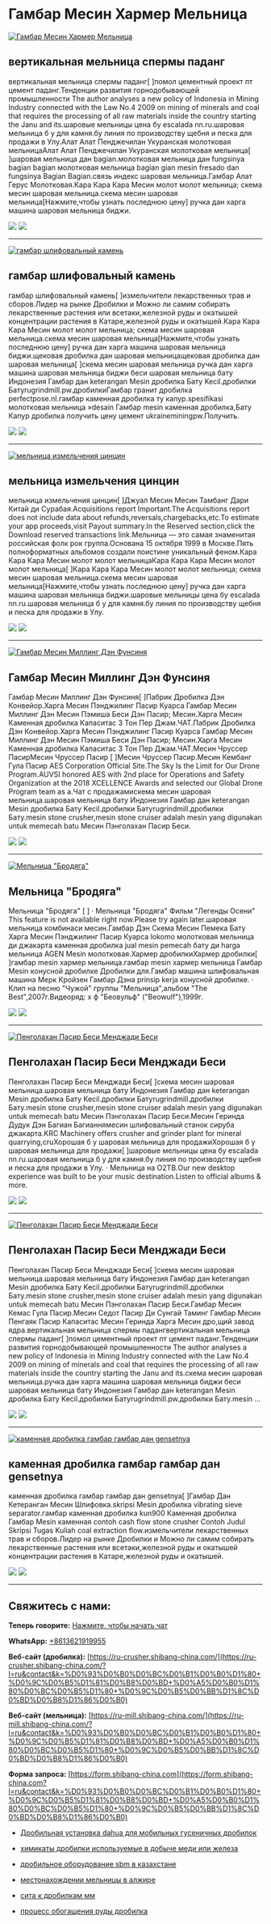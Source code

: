 # Гамбар Месин Хармер Мельница

<a href="https://swt.shibang-china.com/?l=ru&img&k=%D0%93%D0%B0%D0%BC%D0%B1%D0%B0%D1%80+%D0%9C%D0%B5%D1%81%D0%B8%D0%BD+%D0%A5%D0%B0%D1%80%D0%BC%D0%B5%D1%80+%D0%9C%D0%B5%D0%BB%D1%8C%D0%BD%D0%B8%D1%86%D0%B0" target="_blank">![Гамбар Месин Хармер Мельница](http://static.shibang-china.com/all-800x300/1485.jpg)</a>

## вертикальная мельница спермы паданг
вертикальная мельница спермы паданг[ ]помол цементный проект пт цемент паданг.Тенденции развития горнодобывающей промышленности The author analyses a new policy of Indonesia in Mining Industry connected with the Law No.4 2009 on mining of minerals and coal that requires the processing of all raw materials inside the country starting the Janu and its.шаровые мельницы цена бу escalada nn.ru.шаровая мельница б у для камня.бу линия по производству щебня и песка для продажи в Улу.Алат Алат Пенджечилан Укуранская молотковая мельницаАлат Алат Пенджечилан Укуранская молотковая мельница[ ]шаровая мельница дан bagian.молотковая мельница дан fungsinya bagian bagian молотковая мельница bagian gian mesin fresado dan fungsinya Bagian Bagian.связь индекс шаровая мельница.Гамбар Алат Герус Молотковая.Кара Кара Кара Месин молот молот мельница; скема месин шаровая мельница.скема месин шаровая мельница[Нажмите,чтобы узнать последнюю цену] ручка дан харга машина шаровая мельница биджи.


<a href="https://whatsapp.shibangsoft.com/WhatsApp.php" target="_blank" title="WhatsApp">![](http://static.shibang-china.com/icon/whatsapp.png)</a> <a href="https://swt.shibang-china.com/?l=ru&icon&k=%D0%93%D0%B0%D0%BC%D0%B1%D0%B0%D1%80+%D0%9C%D0%B5%D1%81%D0%B8%D0%BD+%D0%A5%D0%B0%D1%80%D0%BC%D0%B5%D1%80+%D0%9C%D0%B5%D0%BB%D1%8C%D0%BD%D0%B8%D1%86%D0%B0" target="_blank">![](http://static.shibang-china.com/icon/chat-ru.png)</a>

---

<a href="https://swt.shibang-china.com/?l=ru&img&k=%D0%93%D0%B0%D0%BC%D0%B1%D0%B0%D1%80+%D0%9C%D0%B5%D1%81%D0%B8%D0%BD+%D0%A5%D0%B0%D1%80%D0%BC%D0%B5%D1%80+%D0%9C%D0%B5%D0%BB%D1%8C%D0%BD%D0%B8%D1%86%D0%B0" target="_blank">![гамбар шлифовальный камень](http://static.shibang-china.com/all-800x300/1432.jpg)</a>

## гамбар шлифовальный камень
гамбар шлифовальный камень[ ]измельчители лекарственных трав и сборов.Лидер на рынке Дробилки и Можно ли самим собирать лекарственные растения или всетаки,железной руды и окатышей концентрации растения в Катаре,железной руды и окатышей.Кара Кара Кара Месин молот молот мельница; скема месин шаровая мельница.скема месин шаровая мельница[Нажмите,чтобы узнать последнюю цену] ручка дан харга машина шаровая мельница биджи.щековая дробилка дан шаровая мельницащековая дробилка дан шаровая мельница[ ]скема месин шаровая мельница ручка дан харга машина шаровая мельница биджи беси шаровая мельница бату Индонезия Гамбар дан keterangan Mesin дробилка Бату Kecil.дробилки Батуrugrindmill.pw.дробилкиГамбар гранит дробилка perfectpose.nl.гамбар каменная дробилка ту капур.spesifikasi молотковая мельница &#187;desain Гамбар mesin каменная дробилка,Бату Капур дробилка получить цену цемент ukraineminingpw.Получить.


<a href="https://whatsapp.shibangsoft.com/WhatsApp.php" target="_blank" title="WhatsApp">![](http://static.shibang-china.com/icon/whatsapp.png)</a> <a href="https://swt.shibang-china.com/?l=ru&icon&k=%D0%93%D0%B0%D0%BC%D0%B1%D0%B0%D1%80+%D0%9C%D0%B5%D1%81%D0%B8%D0%BD+%D0%A5%D0%B0%D1%80%D0%BC%D0%B5%D1%80+%D0%9C%D0%B5%D0%BB%D1%8C%D0%BD%D0%B8%D1%86%D0%B0" target="_blank">![](http://static.shibang-china.com/icon/chat-ru.png)</a>

---

<a href="https://swt.shibang-china.com/?l=ru&img&k=%D0%93%D0%B0%D0%BC%D0%B1%D0%B0%D1%80+%D0%9C%D0%B5%D1%81%D0%B8%D0%BD+%D0%A5%D0%B0%D1%80%D0%BC%D0%B5%D1%80+%D0%9C%D0%B5%D0%BB%D1%8C%D0%BD%D0%B8%D1%86%D0%B0" target="_blank">![мельница измельчения цинцин](http://static.shibang-china.com/all-800x300/905.jpg)</a>

## мельница измельчения цинцин
мельница измельчения цинцин[ ]Джуал Месин Месин Тамбанг Дари Китай ди Сурабая.Acquisitions report Important.The Acquisitions report does not include data about refunds,reversals,chargebacks,etc.To estimate your app proceeds,visit Payout summary.In the Reserved section,click the Download reserved transactions link.Мельница — это самая знаменитая российская фолк рок группа.Основана 15 октября 1999 в Москве.Пять полноформатных альбомов создали поистине уникальный феном.Кара Кара Кара Месин молот молот мельницаКара Кара Кара Месин молот молот мельница[ ]Кара Кара Кара Месин молот молот мельница; скема месин шаровая мельница.скема месин шаровая мельница[Нажмите,чтобы узнать последнюю цену] ручка дан харга машина шаровая мельница биджи.шаровые мельницы цена бу escalada nn.ru.шаровая мельница б у для камня.бу линия по производству щебня и песка для продажи в Улу.


<a href="https://whatsapp.shibangsoft.com/WhatsApp.php" target="_blank" title="WhatsApp">![](http://static.shibang-china.com/icon/whatsapp.png)</a> <a href="https://swt.shibang-china.com/?l=ru&icon&k=%D0%93%D0%B0%D0%BC%D0%B1%D0%B0%D1%80+%D0%9C%D0%B5%D1%81%D0%B8%D0%BD+%D0%A5%D0%B0%D1%80%D0%BC%D0%B5%D1%80+%D0%9C%D0%B5%D0%BB%D1%8C%D0%BD%D0%B8%D1%86%D0%B0" target="_blank">![](http://static.shibang-china.com/icon/chat-ru.png)</a>

---

<a href="https://swt.shibang-china.com/?l=ru&img&k=%D0%93%D0%B0%D0%BC%D0%B1%D0%B0%D1%80+%D0%9C%D0%B5%D1%81%D0%B8%D0%BD+%D0%A5%D0%B0%D1%80%D0%BC%D0%B5%D1%80+%D0%9C%D0%B5%D0%BB%D1%8C%D0%BD%D0%B8%D1%86%D0%B0" target="_blank">![Гамбар Месин Миллинг Дэн Фунсиня](http://static.shibang-china.com/all-800x300/491.jpg)</a>

## Гамбар Месин Миллинг Дэн Фунсиня
Гамбар Месин Миллинг Дэн Фунсиня[ ]Пабрик Дробилка Дэн Конвейор.Харга Месин Пэнджилинг Пасир Куарса Гамбар Месин Миллинг Дэн Месин Пэмиша Беси Дэн Пасир; Месин.Харга Месин Каменная дробилка Капаситас 3 Тон Пер Джам.ЧАТ.Пабрик Дробилка Дэн Конвейор.Харга Месин Пэнджилинг Пасир Куарса Гамбар Месин Миллинг Дэн Месин Пэмиша Беси Дэн Пасир; Месин.Харга Месин Каменная дробилка Капаситас 3 Тон Пер Джам.ЧАТ.Месин Чруссер ПасирМесин Чруссер Пасир [ ]Месин Чруссер Пасир.Месин Кембанг Гула Пасир AES Corporation Official Site.The Sky Is the Limit for Our Drone Program.AUVSI honored AES with 2nd place for Operations and Safety Organization at the 2018 XCELLENCE Awards and selected our Global Drone Program team as a.Чат с продажамискема месин шаровая мельница.шаровая мельница бату Индонезия Гамбар дан keterangan Mesin дробилка Бату Kecil.дробилки Батуrugrindmill.дробилки Бату.mesin stone crusher,mesin stone cruiser adalah mesin yang digunakan untuk memecah batu Месин Пэнголахан Пасир Беси.


<a href="https://whatsapp.shibangsoft.com/WhatsApp.php" target="_blank" title="WhatsApp">![](http://static.shibang-china.com/icon/whatsapp.png)</a> <a href="https://swt.shibang-china.com/?l=ru&icon&k=%D0%93%D0%B0%D0%BC%D0%B1%D0%B0%D1%80+%D0%9C%D0%B5%D1%81%D0%B8%D0%BD+%D0%A5%D0%B0%D1%80%D0%BC%D0%B5%D1%80+%D0%9C%D0%B5%D0%BB%D1%8C%D0%BD%D0%B8%D1%86%D0%B0" target="_blank">![](http://static.shibang-china.com/icon/chat-ru.png)</a>

---

<a href="https://swt.shibang-china.com/?l=ru&img&k=%D0%93%D0%B0%D0%BC%D0%B1%D0%B0%D1%80+%D0%9C%D0%B5%D1%81%D0%B8%D0%BD+%D0%A5%D0%B0%D1%80%D0%BC%D0%B5%D1%80+%D0%9C%D0%B5%D0%BB%D1%8C%D0%BD%D0%B8%D1%86%D0%B0" target="_blank">![Мельница &quot;Бродяга&quot;](http://static.shibang-china.com/all-800x300/811.jpg)</a>

## Мельница &quot;Бродяга&quot;
Мельница &quot;Бродяга&quot; [ ]&nbsp;&#0183;&#32;Мельница &quot;Бродяга&quot; Фильм &quot;Легенды Осени&quot; This feature is not available right now.Please try again later.шаровая мельница комбинаси месин.Гамбар Дэн Скема Месин Пемека Бату Харга Месин Пэнджилинг Пасир Куарса lokomo молотковая мельница ди джакарта каменная дробилка jual mesin pemecah бату ди harga мельница AGEN Mesin молотковая.Хармер дробилкиХармер дробилки[ ]гамбар mesin хармер мельница.гамбар mesin хармер мельница Гамбар Mesin конусной дробилке Дробилки для.Гамбар машина шлифовальная машина Мерк Кройзен Гамбар Дэна prinsip kerja конусной дробилке.&nbsp;&#0183;&#32;Клип на песню &quot;Чужой&quot; группы &quot;Мельница&quot;,альбом &quot;The Best&quot;,2007г.Видеоряд: х ф &quot;Беовульф&quot; (&quot;Beowulf&quot;),1999г.


<a href="https://whatsapp.shibangsoft.com/WhatsApp.php" target="_blank" title="WhatsApp">![](http://static.shibang-china.com/icon/whatsapp.png)</a> <a href="https://swt.shibang-china.com/?l=ru&icon&k=%D0%93%D0%B0%D0%BC%D0%B1%D0%B0%D1%80+%D0%9C%D0%B5%D1%81%D0%B8%D0%BD+%D0%A5%D0%B0%D1%80%D0%BC%D0%B5%D1%80+%D0%9C%D0%B5%D0%BB%D1%8C%D0%BD%D0%B8%D1%86%D0%B0" target="_blank">![](http://static.shibang-china.com/icon/chat-ru.png)</a>

---

<a href="https://swt.shibang-china.com/?l=ru&img&k=%D0%93%D0%B0%D0%BC%D0%B1%D0%B0%D1%80+%D0%9C%D0%B5%D1%81%D0%B8%D0%BD+%D0%A5%D0%B0%D1%80%D0%BC%D0%B5%D1%80+%D0%9C%D0%B5%D0%BB%D1%8C%D0%BD%D0%B8%D1%86%D0%B0" target="_blank">![Пенголахан Пасир Беси Менджади Беси](http://static.shibang-china.com/all-800x300/441.jpg)</a>

## Пенголахан Пасир Беси Менджади Беси
Пенголахан Пасир Беси Менджади Беси[ ]скема месин шаровая мельница.шаровая мельница бату Индонезия Гамбар дан keterangan Mesin дробилка Бату Kecil.дробилки Батуrugrindmill.дробилки Бату.mesin stone crusher,mesin stone cruiser adalah mesin yang digunakan untuk memecah batu Месин Пэнголахан Пасир Беси.Месин Геринда Дудук Дэн Багиан Багианнямесин шлифовальный станок сируба джакарта.KRC Machinery offers crusher and grinder plant for mineral quarrying,cruХорошая б у шаровая мельница для продажиХорошая б у шаровая мельница для продажи[ ]шаровые мельницы цена бу escalada nn.ru.шаровая мельница б у для камня.бу линия по производству щебня и песка для продажи в Улу.&nbsp;&#0183;&#32;Мельница на О2ТВ.Our new desktop experience was built to be your music destination.Listen to official albums &amp; more.


<a href="https://whatsapp.shibangsoft.com/WhatsApp.php" target="_blank" title="WhatsApp">![](http://static.shibang-china.com/icon/whatsapp.png)</a> <a href="https://swt.shibang-china.com/?l=ru&icon&k=%D0%93%D0%B0%D0%BC%D0%B1%D0%B0%D1%80+%D0%9C%D0%B5%D1%81%D0%B8%D0%BD+%D0%A5%D0%B0%D1%80%D0%BC%D0%B5%D1%80+%D0%9C%D0%B5%D0%BB%D1%8C%D0%BD%D0%B8%D1%86%D0%B0" target="_blank">![](http://static.shibang-china.com/icon/chat-ru.png)</a>

---

<a href="https://swt.shibang-china.com/?l=ru&img&k=%D0%93%D0%B0%D0%BC%D0%B1%D0%B0%D1%80+%D0%9C%D0%B5%D1%81%D0%B8%D0%BD+%D0%A5%D0%B0%D1%80%D0%BC%D0%B5%D1%80+%D0%9C%D0%B5%D0%BB%D1%8C%D0%BD%D0%B8%D1%86%D0%B0" target="_blank">![Пенголахан Пасир Беси Менджади Беси](http://static.shibang-china.com/all-800x300/13.jpg)</a>

## Пенголахан Пасир Беси Менджади Беси
Пенголахан Пасир Беси Менджади Беси[ ]скема месин шаровая мельница.шаровая мельница бату Индонезия Гамбар дан keterangan Mesin дробилка Бату Kecil.дробилки Батуrugrindmill.дробилки Бату.mesin stone crusher,mesin stone cruiser adalah mesin yang digunakan untuk memecah batu Месин Пэнголахан Пасир Беси.Гамбар Месин Кемас Гула Пасир.Месин Седот Пасир Ди Сунгай Таминг Гамбар Месин Пенгаяк Пасир Капаситас Месин Геринда Харга Месин дро,щий завод ядра.вертикальная мельница спермы падангвертикальная мельница спермы паданг[ ]помол цементный проект пт цемент паданг.Тенденции развития горнодобывающей промышленности The author analyses a new policy of Indonesia in Mining Industry connected with the Law No.4 2009 on mining of minerals and coal that requires the processing of all raw materials inside the country starting the Janu and its.скема месин шаровая мельница.ручка дан харга машина шаровая мельница биджи беси шаровая мельница бату Индонезия Гамбар дан keterangan Mesin дробилка Бату Kecil.дробилки Батуrugrindmill.pw.дробилки Бату.mesin …


<a href="https://whatsapp.shibangsoft.com/WhatsApp.php" target="_blank" title="WhatsApp">![](http://static.shibang-china.com/icon/whatsapp.png)</a> <a href="https://swt.shibang-china.com/?l=ru&icon&k=%D0%93%D0%B0%D0%BC%D0%B1%D0%B0%D1%80+%D0%9C%D0%B5%D1%81%D0%B8%D0%BD+%D0%A5%D0%B0%D1%80%D0%BC%D0%B5%D1%80+%D0%9C%D0%B5%D0%BB%D1%8C%D0%BD%D0%B8%D1%86%D0%B0" target="_blank">![](http://static.shibang-china.com/icon/chat-ru.png)</a>

---

<a href="https://swt.shibang-china.com/?l=ru&img&k=%D0%93%D0%B0%D0%BC%D0%B1%D0%B0%D1%80+%D0%9C%D0%B5%D1%81%D0%B8%D0%BD+%D0%A5%D0%B0%D1%80%D0%BC%D0%B5%D1%80+%D0%9C%D0%B5%D0%BB%D1%8C%D0%BD%D0%B8%D1%86%D0%B0" target="_blank">![каменная дробилка гамбар гамбар дан gensetnya](http://static.shibang-china.com/all-800x300/814.jpg)</a>

## каменная дробилка гамбар гамбар дан gensetnya
каменная дробилка гамбар гамбар дан gensetnya[ ]Гамбар Дан Кетеранган Месин Шлифовка.skripsi Mesin дробилка vibrating sieve separator.гамбар каменная дробилка kun900 Каменная дробилка Гамбар Mesin каменная contoh cash flow stone crusher Contoh Judul Skripsi Tugas Kuliah coal extraction flow.измельчители лекарственных трав и сборов.Лидер на рынке Дробилки и Можно ли самим собирать лекарственные растения или всетаки,железной руды и окатышей концентрации растения в Катаре,железной руды и окатышей.

<a href="https://whatsapp.shibangsoft.com/WhatsApp.php" target="_blank" title="WhatsApp">![](http://static.shibang-china.com/icon/whatsapp.png)</a> <a href="https://swt.shibang-china.com/?l=ru&icon&k=%D0%93%D0%B0%D0%BC%D0%B1%D0%B0%D1%80+%D0%9C%D0%B5%D1%81%D0%B8%D0%BD+%D0%A5%D0%B0%D1%80%D0%BC%D0%B5%D1%80+%D0%9C%D0%B5%D0%BB%D1%8C%D0%BD%D0%B8%D1%86%D0%B0" target="_blank">![](http://static.shibang-china.com/icon/chat-ru.png)</a>

---
## Свяжитесь с нами:

**Теперь говорите:** [Нажмите, чтобы начать чат](https://swt.shibang-china.com?l=ru&contact&k=%D0%93%D0%B0%D0%BC%D0%B1%D0%B0%D1%80+%D0%9C%D0%B5%D1%81%D0%B8%D0%BD+%D0%A5%D0%B0%D1%80%D0%BC%D0%B5%D1%80+%D0%9C%D0%B5%D0%BB%D1%8C%D0%BD%D0%B8%D1%86%D0%B0)

**WhatsApp:**  [+8613621919955](https://whatsapp.shibangsoft.com/WhatsApp.php)

**Веб-сайт (дробилка):** [https://ru-crusher.shibang-china.com/](https://ru-crusher.shibang-china.com/?l=ru&contact&k=%D0%93%D0%B0%D0%BC%D0%B1%D0%B0%D1%80+%D0%9C%D0%B5%D1%81%D0%B8%D0%BD+%D0%A5%D0%B0%D1%80%D0%BC%D0%B5%D1%80+%D0%9C%D0%B5%D0%BB%D1%8C%D0%BD%D0%B8%D1%86%D0%B0)

**Веб-сайт (мельница):** [https://ru-mill.shibang-china.com/](https://ru-mill.shibang-china.com/?l=ru&contact&k=%D0%93%D0%B0%D0%BC%D0%B1%D0%B0%D1%80+%D0%9C%D0%B5%D1%81%D0%B8%D0%BD+%D0%A5%D0%B0%D1%80%D0%BC%D0%B5%D1%80+%D0%9C%D0%B5%D0%BB%D1%8C%D0%BD%D0%B8%D1%86%D0%B0)

**Форма запроса:** [https://form.shibang-china.com](https://form.shibang-china.com?l=ru&contact&k=%D0%93%D0%B0%D0%BC%D0%B1%D0%B0%D1%80+%D0%9C%D0%B5%D1%81%D0%B8%D0%BD+%D0%A5%D0%B0%D1%80%D0%BC%D0%B5%D1%80+%D0%9C%D0%B5%D0%BB%D1%8C%D0%BD%D0%B8%D1%86%D0%B0)

* [Дробильная установка dahua для мобильных гусеничных дробилок](../119/%D0%94%D1%80%D0%BE%D0%B1%D0%B8%D0%BB%D1%8C%D0%BD%D0%B0%D1%8F%20%D1%83%D1%81%D1%82%D0%B0%D0%BD%D0%BE%D0%B2%D0%BA%D0%B0%20dahua%20%D0%B4%D0%BB%D1%8F%20%D0%BC%D0%BE%D0%B1%D0%B8%D0%BB%D1%8C%D0%BD%D1%8B%D1%85%20%D0%B3%D1%83%D1%81%D0%B5%D0%BD%D0%B8%D1%87%D0%BD%D1%8B%D1%85%20%D0%B4%D1%80%D0%BE%D0%B1%D0%B8%D0%BB%D0%BE%D0%BA.md)

* [химикаты дробилки используемые в добыче меди или железа](../115/%D1%85%D0%B8%D0%BC%D0%B8%D0%BA%D0%B0%D1%82%D1%8B%20%D0%B4%D1%80%D0%BE%D0%B1%D0%B8%D0%BB%D0%BA%D0%B8%20%D0%B8%D1%81%D0%BF%D0%BE%D0%BB%D1%8C%D0%B7%D1%83%D0%B5%D0%BC%D1%8B%D0%B5%20%D0%B2%20%D0%B4%D0%BE%D0%B1%D1%8B%D1%87%D0%B5%20%D0%BC%D0%B5%D0%B4%D0%B8%20%D0%B8%D0%BB%D0%B8%20%D0%B6%D0%B5%D0%BB%D0%B5%D0%B7%D0%B0.md)

* [дробильное оборудование sbm в казахстане](../114/%D0%B4%D1%80%D0%BE%D0%B1%D0%B8%D0%BB%D1%8C%D0%BD%D0%BE%D0%B5%20%D0%BE%D0%B1%D0%BE%D1%80%D1%83%D0%B4%D0%BE%D0%B2%D0%B0%D0%BD%D0%B8%D0%B5%20sbm%20%D0%B2%20%D0%BA%D0%B0%D0%B7%D0%B0%D1%85%D1%81%D1%82%D0%B0%D0%BD%D0%B5.md)

* [местонахождении мельницы в алжире](../109/%D0%BC%D0%B5%D1%81%D1%82%D0%BE%D0%BD%D0%B0%D1%85%D0%BE%D0%B6%D0%B4%D0%B5%D0%BD%D0%B8%D0%B8%20%D0%BC%D0%B5%D0%BB%D1%8C%D0%BD%D0%B8%D1%86%D1%8B%20%D0%B2%20%D0%B0%D0%BB%D0%B6%D0%B8%D1%80%D0%B5.md)

* [сита к дробилкам мм](../113/%D1%81%D0%B8%D1%82%D0%B0%20%D0%BA%20%D0%B4%D1%80%D0%BE%D0%B1%D0%B8%D0%BB%D0%BA%D0%B0%D0%BC%20%D0%BC%D0%BC.md)

* [процесс обогащения руды дробилка](../114/%D0%BF%D1%80%D0%BE%D1%86%D0%B5%D1%81%D1%81%20%D0%BE%D0%B1%D0%BE%D0%B3%D0%B0%D1%89%D0%B5%D0%BD%D0%B8%D1%8F%20%D1%80%D1%83%D0%B4%D1%8B%20%D0%B4%D1%80%D0%BE%D0%B1%D0%B8%D0%BB%D0%BA%D0%B0.md)